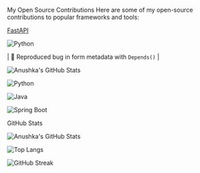  My Open Source Contributions
Here are some of my open-source contributions to popular frameworks and tools:

[FastAPI](https://github.com/tiangolo/fastapi) 

![Python](https://img.shields.io/badge/Python-3670A0?style=for-the-badge&logo=python&logoColor=white) 

| 🐛 Reproduced bug in form metadata with `Depends()` |

![Anushka's GitHub Stats](https://github-readme-stats.vercel.app/api?username=ASR1015&show_icons=true&theme=github_dark)

![Python](https://img.shields.io/badge/Python-3670A0?style=for-the-badge&logo=python&logoColor=white)

![Java](https://img.shields.io/badge/Java-ED8B00?style=for-the-badge&logo=openjdk&logoColor=white)

![Spring Boot](https://img.shields.io/badge/Spring_Boot-6DB33F?style=for-the-badge&logo=spring-boot&logoColor=white)

 GitHub Stats

![Anushka's GitHub Stats](https://github-readme-stats.vercel.app/api?username=ASR1015&show_icons=true&theme=github_dark)

![Top Langs](https://github-readme-stats.vercel.app/api/top-langs/?username=ASR1015&layout=compact&theme=github_dark)

![GitHub Streak](https://github-readme-streak-stats.herokuapp.com?user=ASR1015&theme=github-dark&hide_border=true)

